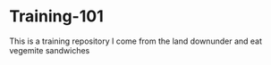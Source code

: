 # Training-101
This is a training repository
I come from the land downunder and eat vegemite sandwiches
